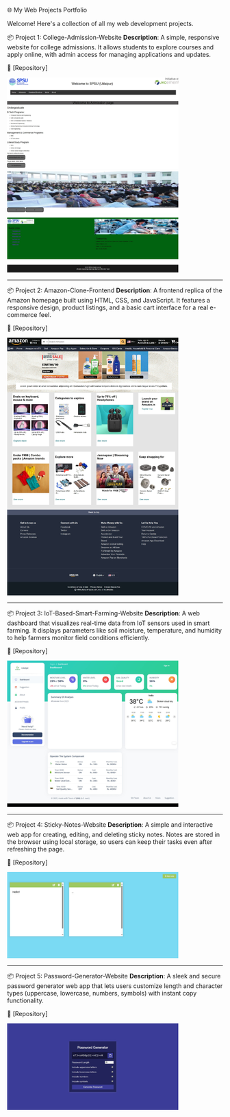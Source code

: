 🌐 My Web Projects Portfolio

Welcome! Here's a collection of all my web development projects.

📦 Project 1: College-Admission-Website
**Description**: A simple, responsive website for college admissions. It allows students to explore courses and apply online, with admin access for managing applications and updates.
 
📂 [Repository]

[<img src="./Screenshot_11-4-2025_153635_.jpeg" alt="Preview" width="400"/>](https://github.com/ayushmanji/College-Admission-Website.git)

---

📦 Project 2: Amazon-Clone-Frontend
**Description**: A frontend replica of the Amazon homepage built using HTML, CSS, and JavaScript. It features a responsive design, product listings, and a basic cart interface for a real e-commerce feel.
 
📂 [Repository]

[<img src="./Screenshot_11-4-2025_161124_.jpeg" alt="Preview" width="400"/>](https://github.com/ayushmanji/Amazon-Clone-Frontend.git)

---

📦 Project 3: IoT-Based-Smart-Farming-Website
**Description**:  A web dashboard that visualizes real-time data from IoT sensors used in smart farming. It displays parameters like soil moisture, temperature, and humidity to help farmers monitor field conditions efficiently.
 
📂 [Repository]

[<img src="./Screenshot_11-4-2025_161527_.jpeg" alt="Preview" width="400"/>](https://github.com/ayushmanji/IoT-Based-Smart-Farming-Website.git)


---

📦 Project 4: Sticky-Notes-Website
**Description**:  A simple and interactive web app for creating, editing, and deleting sticky notes. Notes are stored in the browser using local storage, so users can keep their tasks even after refreshing the page.
 
📂 [Repository]

[<img src="./Screenshot_11-4-2025_164016_.jpeg" alt="Preview" width="400"/>](https://github.com/ayushmanji/Sticky-Notes-Website.git)


---

📦 Project 5: Password-Generator-Website
**Description**:  A sleek and secure password generator web app that lets users customize length and character types (uppercase, lowercase, numbers, symbols) with instant copy functionality.
 
📂 [Repository]

[<img src="./Screenshot_11-4-2025_164039_.jpeg" alt="Preview" width="400"/>](https://github.com/ayushmanji/Password-Generator-Website.git)
